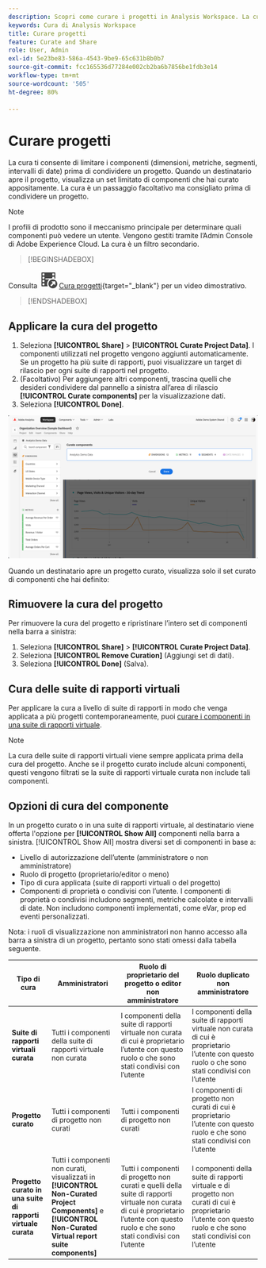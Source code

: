 ```yaml
---
description: Scopri come curare i progetti in Analysis Workspace. La cura limita l’accesso ai componenti prima della condivisione di un progetto.
keywords: Cura di Analysis Workspace
title: Curare progetti
feature: Curate and Share
role: User, Admin
exl-id: 5e23be83-586a-4543-9be9-65c631b8b0b7
source-git-commit: fcc165536d77284e002cb2ba6b7856be1fdb3e14
workflow-type: tm+mt
source-wordcount: '505'
ht-degree: 80%

---
```


# Curare progetti

La cura ti consente di limitare i componenti (dimensioni, metriche, segmenti, intervalli di date) prima di condividere un progetto. Quando un destinatario apre il progetto, visualizza un set limitato di componenti che hai curato appositamente. La cura è un passaggio facoltativo ma consigliato prima di condividere un progetto.

>[!NOTE]
> I profili di prodotto sono il meccanismo principale per determinare quali componenti può vedere un utente. Vengono gestiti tramite l’Admin Console di Adobe Experience Cloud. La cura è un filtro secondario.


>[!BEGINSHADEBOX]

Consulta ![VideoCheckedOut](/help/assets/icons/VideoCheckedOut.svg) [Cura progetti](https://video.tv.adobe.com/v/24711?quality=12&learn=on){target="_blank"} per un video dimostrativo.

>[!ENDSHADEBOX]


## Applicare la cura del progetto

1. Seleziona **[!UICONTROL Share]** > **[!UICONTROL Curate Project Data]**.
I componenti utilizzati nel progetto vengono aggiunti automaticamente.
Se un progetto ha più suite di rapporti, puoi visualizzare un target di rilascio per ogni suite di rapporti nel progetto.
1. (Facoltativo) Per aggiungere altri componenti, trascina quelli che desideri condividere dal pannello a sinistra all’area di rilascio **[!UICONTROL Curate components]** per la visualizzazione dati.
1. Seleziona **[!UICONTROL Done]**.


![](assets/curation-field.png)

Quando un destinatario apre un progetto curato, visualizza solo il set curato di componenti che hai definito:


## Rimuovere la cura del progetto

Per rimuovere la cura del progetto e ripristinare l’intero set di componenti nella barra a sinistra:

1. Seleziona **[!UICONTROL Share]** > **[!UICONTROL Curate Project Data]**.
1. Seleziona **[!UICONTROL Remove Curation]** (Aggiungi set di dati).
1. Seleziona **[!UICONTROL Done]** (Salva).

## Cura delle suite di rapporti virtuali

Per applicare la cura a livello di suite di rapporti in modo che venga applicata a più progetti contemporaneamente, puoi [curare i componenti in una suite di rapporti virtuale](/help/components/vrs/vrs-components.md).

>[!NOTE]
>
> La cura delle suite di rapporti virtuali viene sempre applicata prima della cura del progetto. Anche se il progetto curato include alcuni componenti, questi vengono filtrati se la suite di rapporti virtuale curata non include tali componenti.
> 

## Opzioni di cura del componente

In un progetto curato o in una suite di rapporti virtuale, al destinatario viene offerta l&#39;opzione per **[!UICONTROL Show All]** componenti nella barra a sinistra. [!UICONTROL Show All] mostra diversi set di componenti in base a:

* Livello di autorizzazione dell’utente (amministratore o non amministratore)
* Ruolo di progetto (proprietario/editor o meno)
* Tipo di cura applicata (suite di rapporti virtuali o del progetto)
* Componenti di proprietà o condivisi con l’utente. I componenti di proprietà o condivisi includono segmenti, metriche calcolate e intervalli di date. Non includono componenti implementati, come eVar, prop ed eventi personalizzati.

Nota: i ruoli di visualizzazione non amministratori non hanno accesso alla barra a sinistra di un progetto, pertanto sono stati omessi dalla tabella seguente.

| Tipo di cura | Amministratori | Ruolo di proprietario del progetto o editor non amministratore | Ruolo duplicato non amministratore |
|---|---|---|---|
| **Suite di rapporti virtuali curata** | Tutti i componenti della suite di rapporti virtuale non curata | I componenti della suite di rapporti virtuale non curata di cui è proprietario l’utente con questo ruolo o che sono stati condivisi con l’utente | I componenti della suite di rapporti virtuale non curata di cui è proprietario l’utente con questo ruolo o che sono stati condivisi con l’utente |
| **Progetto curato** | Tutti i componenti di progetto non curati | Tutti i componenti di progetto non curati | I componenti di progetto non curati di cui è proprietario l’utente con questo ruolo e che sono stati condivisi con l’utente |
| **Progetto curato in una suite di rapporti virtuale curata** | Tutti i componenti non curati, visualizzati in **[!UICONTROL Non-Curated Project Components]** e **[!UICONTROL Non-Curated Virtual report suite components]** | Tutti i componenti di progetto non curati e quelli della suite di rapporti virtuale non curata di cui è proprietario l’utente con questo ruolo e che sono stati condivisi con l’utente | I componenti della suite di rapporti virtuale e di progetto non curati di cui è proprietario l’utente con questo ruolo e che sono stati condivisi con l’utente |
